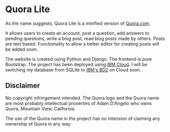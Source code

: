 # Quora Lite

As the name suggests, Quora Lite is a minified version of [Quora.com](https://www.quora.com).

It allows users to create an account, post a question, add answers to pending questions, write a blog post, read blog posts made by others. Posts are text based. Functionality to allow a better editor for creating posts will be added soon.

The website is created using Python and Django. The frontend is pure Bootstrap. The project has been deployed using [IBM Cloud](https://www.ibm.com/cloud). I will be switching my database from SQLite to [IBM's BD2](https://cloud.ibm.com/catalog/services/db2) on Cloud soon.

## Disclaimer
No copyright infringement intended. The Quora logo and the Quora name are most probably intellectual prooerties of Adam D'Angelo who owns Quora, Mountain View, California.

The use of the Quora name in the project has no intension of claiming any ownership of Quora in any way.
